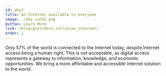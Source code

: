 ```yaml
---
id: why2
title: An Internet available to everyone
image: ./why_card2.png
button: Learn More
link: /blog/post/more_inclusive_internet/
order: 1
---
```


Only 57% of the world is connected to the Internet today, despite Internet access being a human right. This is not acceptable, as digital access represents a gateway to information, knowledge, and economic opportunities. We bring a more affordable and accessible Internet solution to the world.
